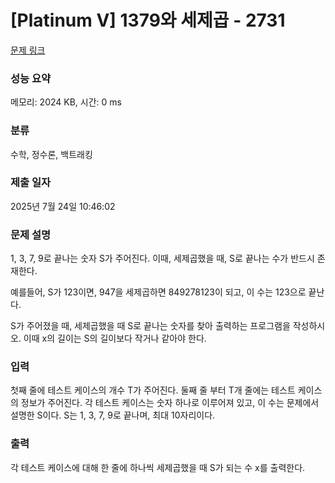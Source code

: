 # [Platinum V] 1379와 세제곱 - 2731 

[문제 링크](https://www.acmicpc.net/problem/2731) 

### 성능 요약

메모리: 2024 KB, 시간: 0 ms

### 분류

수학, 정수론, 백트래킹

### 제출 일자

2025년 7월 24일 10:46:02

### 문제 설명

<p>1, 3, 7, 9로 끝나는 숫자 S가 주어진다. 이때, 세제곱했을 때, S로 끝나는 수가 반드시 존재한다.</p>

<p>예를들어, S가 123이면, 947을 세제곱하면 849278123이 되고, 이 수는 123으로 끝난다.</p>

<p>S가 주어졌을 때, 세제곱했을 때 S로 끝나는 숫자를 찾아 출력하는 프로그램을 작성하시오. 이때 x의 길이는 S의 길이보다 작거나 같아야 한다.</p>

### 입력 

 <p>첫째 줄에 테스트 케이스의 개수 T가 주어진다. 둘째 줄 부터 T개 줄에는 테스트 케이스의 정보가 주어진다. 각 테스트 케이스는 숫자 하나로 이루어져 있고, 이 수는 문제에서 설명한 S이다. S는 1, 3, 7, 9로 끝나며, 최대 10자리이다.</p>

### 출력 

 <p>각 테스트 케이스에 대해 한 줄에 하나씩 세제곱했을 때 S가 되는 수 x를 출력한다.</p>

